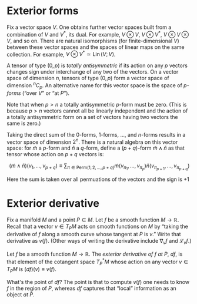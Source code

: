 <!-- -*- fill-column: 64; eval: (auto-fill-mode -1); eval: (visual-fill-column-mode 1); eval: (visual-line-mode 1); eval: (adaptive-wrap-prefix-mode 1) -*- -->

# Exterior forms

Fix a vector space $V$. One obtains further vector spaces built from a combination of $V$ and $V^*$, its dual. For example, $V \otimes V$, $V \otimes V^*$, $V \otimes V \otimes V$, and so on. There are natural isomorphisms (for finite-dimensional $V$) between these vector spaces and the spaces of linear maps on the same collection. For example, $V \otimes V^* \simeq \mathop{\mathrm Lin}(V; V)$. 

A tensor of type $(0, p)$ is _totally antisymmetric_ if its action on any $p$ vectors changes sign under interchange of any two of the vectors. On a vector space of dimension $n$, tensors of type $(0, p)$ form a vector space of dimension ${}^nC_p$. An alternative name for this vector space is the space of _$p$-forms_ (“over $V$” or “at $P$”). 

Note that when $p>n$ a totally antisymmetric $p$-form must be zero. (This is because $p>n$ vectors cannot all be linearly independent and the action of a totally antisymmetric form on a set of vectors having two vectors the same is zero.)

Taking the direct sum of the $0$-forms, $1$-forms, ..., and $n$-forms results in a vector space of dimension $2^n$. There is a natural algebra on this vector space: for $\tilde{m}$ a $p$-form and $\tilde{n}$ a $q$-form, define a $(p+q)$-form $\tilde{m}\wedge \tilde{n}$ as that tensor whose action on $p+q$ vectors is:

```math
(\tilde{m}\wedge\tilde{n})(v_1, \dotsc, v_{p+q}) \equiv 
	\sum_{\pi \in {\mathrm{Perm}}(1, 2, \dotsc, p+q)} 
	\tilde{m}(v_{\pi_1}, \dotsc, v_{\pi_p}) \tilde{n}(v_{\pi_{p+1}}, \dotsc, v_{\pi_{p+q}}) 
```

Here the sum is taken over all permuations of the vectors and the sign is $+1$ 


# Exterior derivative

Fix a manifold $M$ and a point $P \in M$. Let $f$ be a smooth function $M \to \mathbb{R}$. Recall that a vector $v \in T_P M$ acts on smooth functions on $M$ by “taking the derivative of $f$ along a smooth curve whose tangent at $P$ is $v$.” Write that derivative as $v(f)$. (Other ways of writing the derivative include $\nabla_v f$ and $\mathscr{L}_v f$.)

Let $f$ be a smooth function $M\to\mathbb{R}$. The _exterior derivative of $f$ at $P$_, $df$, is that element of the cotangent space $T^*_P M$ whose action on any vector $v\in T_P M$ is $(df)(v) \equiv v(f)$. 

What's the point of $df$? The point is that to compute $v(f)$ one needs to know $f$ in the region of $P$, whereas $df$ captures that “local” information as an object _at_ $P$. 



